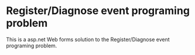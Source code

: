 # Register/Diagnose event programing problem
This is a asp.net Web forms solution to the Register/Diagnose event programing problem.
